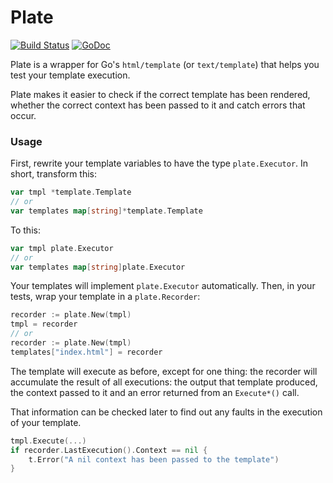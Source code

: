 # Plate

[![Build Status](https://travis-ci.org/justinas/plate.svg?branch=master)](https://travis-ci.org/justinas/plate)
[![GoDoc](https://godoc.org/github.com/justinas/plate?status.svg)](https://godoc.org/github.com/justinas/plate)

Plate is a wrapper for Go's `html/template` (or `text/template`)
that helps you test your template execution.

Plate makes it easier to check
if the correct template has been rendered,
whether the correct context has been passed to it
and catch errors that occur.

### Usage
First, rewrite your template variables to have the type `plate.Executor`.
In short, transform this:

```go
var tmpl *template.Template
// or
var templates map[string]*template.Template
```

To this:

```go
var tmpl plate.Executor
// or
var templates map[string]plate.Executor
```

Your templates will implement `plate.Executor` automatically.
Then, in your tests, wrap your template in a `plate.Recorder`:

```go
recorder := plate.New(tmpl)
tmpl = recorder
// or
recorder := plate.New(tmpl)
templates["index.html"] = recorder
```

The template will execute as before, except for one thing:
the recorder will accumulate the result of all executions:
the output that template produced, the context passed to it
and an error returned from an `Execute*()` call.

That information can be checked later
to find out any faults in the execution of your template.

```go
tmpl.Execute(...)
if recorder.LastExecution().Context == nil {
    t.Error("A nil context has been passed to the template")
}
```

